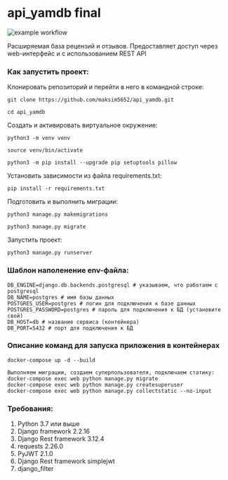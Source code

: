 # api_yamdb final

![example workflow](https://github.com/maksim5652/yamdb_final/workflows/yamdb_workflow.yml/badge.svg)

Расширяемая база рецензий и отзывов. Предоставляет доступ через web-интерфейс и c использованием REST API

### Как запустить проект:

Клонировать репозиторий и перейти в него в командной строке:

```
git clone https://github.com/maksim5652/api_yamdb.git
```

```
cd api_yamdb
```

Cоздать и активировать виртуальное окружение:

```
python3 -m venv venv
```

```
source venv/bin/activate
```

```
python3 -m pip install --upgrade pip setuptools pillow
```

Установить зависимости из файла requirements.txt:

```
pip install -r requirements.txt
```

Подготовить и выполнить миграции:

```
python3 manage.py makemigrations
```

```
python3 manage.py migrate
```

Запустить проект:

```
python3 manage.py runserver
```

### Шаблон наполенение env-файла:

```
DB_ENGINE=django.db.backends.postgresql # указываем, что работаем с postgresql
DB_NAME=postgres # имя базы данных
POSTGRES_USER=postgres # логин для подключения к базе данных
POSTGRES_PASSWORD=postgres # пароль для подключения к БД (установите свой)
DB_HOST=db # название сервиса (контейнера)
DB_PORT=5432 # порт для подключения к БД 
```
### Описание команд для запуска приложения в контейнерах
```
docker-compose up -d --build
```
```
Выполняем миграции, создаем суперпользователя, подключаем статику:
docker-compose exec web python manage.py migrate
docker-compose exec web python manage.py createsuperuser
docker-compose exec web python manage.py collectstatic --no-input 
```
### Требования:

1. Python 3.7 или выше
2. Django framework 2.2.16
3. Django Rest framework 3.12.4
4. requests 2.26.0
5. PyJWT 2.1.0
6. Django Rest framework simplejwt
7. django_filter
